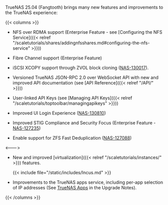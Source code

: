 &NewLine;

TrueNAS 25.04 (Fangtooth) brings many new features and improvements to the TrueNAS experience:

{{< columns >}}
* NFS over RDMA support (Enterprise Feature - see [Configuring the NFS Service]({{< relref "/scaletutorials/shares/addingnfsshares.md#configuring-the-nfs-service" >}}))
  
* Fibre Channel support (Enterprise Feature)

* iSCSI XCOPY support through ZVOL block cloning ([NAS-130017](https://ixsystems.atlassian.net/browse/NAS-130017)).

* Versioned TrueNAS JSON-RPC 2.0 over WebSocket API with new and improved API documentation (see [API Reference]({{< relref "/API/" >}}))

* User-linked API Keys (see [Managing API Keys]({{< relref "/scaletutorials/toptoolbar/managingapikeys" >}}))

* Improved UI Login Experience ([NAS-130810](https://ixsystems.atlassian.net/browse/NAS-130810))

* Improved STIG Compliance and Security Focus (Enterprise Feature - [NAS-127235](https://ixsystems.atlassian.net/browse/NAS-127235))

* Enable support for ZFS Fast Deduplication ([NAS-127088](https://ixsystems.atlassian.net/browse/NAS-127088))

<--->

* New and improved [virtualization]({{< relref "/scaletutorials/instances/" >}}) features.
  
  {{< include file="/static/includes/Incus.md" >}}

* Improvements to the TrueNAS apps service, including per-app selection of IP addresses (See [TrueNAS Apps](/gettingstarted/scalereleasenotes/#truenas-apps) in the Upgrade Notes).

{{< /columns >}}
